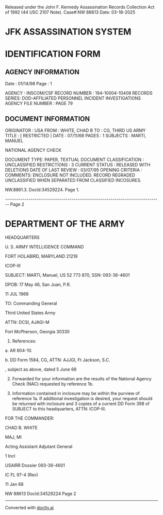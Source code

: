 Released under the John F. Kennedy
Assassination Records Collection Act of
1992 (44 USC 2107 Note). Case#:NW
88613 Date: 03-18-2025

# JFK ASSASSINATION SYSTEM
# IDENTIFICATION FORM

## AGENCY INFORMATION

Date : 01/14/98
Page : 1

AGENCY : INSCOM/CSF
RECORD NUMBER : 194-10004-10408
RECORDS SERIES: DOD-AFFILIATED PERSONNEL INCIDENT INVESTIGATIONS
AGENCY FILE NUMBER : PAGE 79

## DOCUMENT INFORMATION

ORIGINATOR : USA
FROM : WHITE, CHAD B
TO : CG, THIRD US ARMY
TITLE : [ RESTRICTED ]
DATE : 07/11/68
PAGES : 1
SUBJECTS : MARTI, MANUEL

NATIONAL AGENCY CHECK

DOCUMENT TYPE: PAPER, TEXTUAL DOCUMENT
CLASSIFICATION : UNCLASSIFIED
RESTRICTIONS : 3
CURRENT STATUS : RELEASED WITH DELETIONS
DATE OF LAST REVIEW : 03/07/95
OPENING CRITERIA :
COMMENTS: ENCLOSURE NOT INCLUDED. RECORD REGRADED UNCLASSIFIED
WHEN SEPARATED FROM CLASSIFIED INCOSURES.

NW.8861.3. Docld:34529224. Page 1.


-------------------------------------------------------------------------------- Page 2

# DEPARTMENT OF THE ARMY

HEADQUARTERS

U. S. ARMY INTELLIGENCE COMMAND

FORT HOLABIRD, MARYLAND 21219

ICOP-III

SUBJECT: MARTI, Manuel, US 52 773 870, SSN: 093-36-4601

DPOB: 17 May 46, San Juan, P.R.

11 JUL 1968

TO: Commanding General

Third United States Army

ATTN: DCSI, AJAGI-M

Fort McPherson, Georgia 30330

1. References:

a. AR 604-10.

b. DD Form 1584, CG, ATTN: AJJGI, Ft Jackson, S.C.

, subject as above, dated 5 June 68

2. Forwarded for your information are the results of the National Agency Check (NAC) requested by reference 1b.

3. Information contained in inclosure may be within the purview of reference 1a. If additional investigation is desired, your request should be returned with inclosure and 3 copies of a current DD Form 398 of SUBJECT to this headquarters, ATTN: ICOP-III.

FOR THE COMMANDER:

CHAD B. WHITE

MAJ, MI

Acting Assistant Adjutant General

1 Incl

USAIRR Dossier 093-36-4601

IC FL 97-4 (Rev)

11 Jan 68

NW 88613 Docld:34529224 Page 2


---
Converted with [doctly.ai](https://doctly.ai)